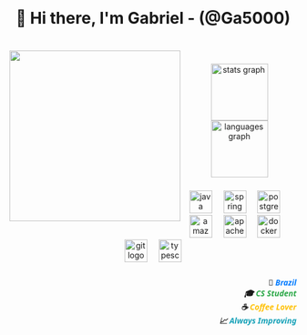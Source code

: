 <br clear="both">

<h1 align="center">👋 Hi there, I'm Gabriel - (@Ga5000)</h1>

###

<br clear="both">

<img align="left" height="300" src="https://media4.giphy.com/media/v1.Y2lkPTc5MGI3NjExZnFidmM3dGszNXo0cTB2dm5pNDRzcXRlNDJ6bWdhMXpwMm1xenRvayZlcD12MV9pbnRlcm5hbF9naWZfYnlfaWQmY3Q9Zw/xCCqt6qDewWf6zriPX/giphy.gif"  />

###

<div align="center">
  <img src="https://github-readme-stats.vercel.app/api?username=Ga5000&hide_title=false&hide_rank=false&show_icons=true&include_all_commits=true&count_private=true&disable_animations=false&theme=github_dark&locale=en&hide_border=false&order=1" height="100" alt="stats graph"  />
  <img src="https://github-readme-stats.vercel.app/api/top-langs?username=Ga5000&locale=en&hide_title=false&layout=compact&card_width=320&theme=github_dark&hide_border=false&order=2" height="100" alt="languages graph"  />
</div>

###

<div align="center">
  <img src="https://cdn.jsdelivr.net/gh/devicons/devicon/icons/java/java-original.svg" height="40" alt="java logo"  />
  <img width="12" />
  <img src="https://cdn.jsdelivr.net/gh/devicons/devicon/icons/spring/spring-original.svg" height="40" alt="spring logo"  />
  <img width="12" />
  <img src="https://cdn.jsdelivr.net/gh/devicons/devicon/icons/postgresql/postgresql-plain.svg" height="40" alt="postgresql logo"  />
  <img width="12" />
  <img src="https://cdn.jsdelivr.net/gh/devicons/devicon/icons/amazonwebservices/amazonwebservices-original-wordmark.svg" height="40" alt="amazonwebservices logo"  />
  <img width="12" />
  <img src="https://cdn.jsdelivr.net/gh/devicons/devicon/icons/apache/apache-original.svg" height="40" alt="apache logo"  />
  <img width="12" />
  <img src="https://cdn.jsdelivr.net/gh/devicons/devicon/icons/docker/docker-original.svg" height="40" alt="docker logo"  />
  <img width="12" />
  <img src="https://cdn.jsdelivr.net/gh/devicons/devicon/icons/git/git-original.svg" height="40" alt="git logo"  />
  <img width="12" />
  <img src="https://cdn.jsdelivr.net/gh/devicons/devicon/icons/typescript/typescript-plain.svg" height="40" alt="typescript logo"  />
</div>

###

<h5 align="right" style="font-family: 'Segoe UI', Tahoma, Geneva, Verdana, sans-serif;">
  📍 <span style="color:#007bff;">Brazil</span><br>
  🎓 <span style="color:#28a745;">CS Student</span><br>
  ☕ <span style="color:#ffc107;">Coffee Lover</span><br>
  📈 <span style="color:#17a2b8;">Always Improving</span>
</h5>
